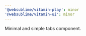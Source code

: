 ```yaml
---
'@websublime/vitamin-play': minor
'@websublime/vitamin-ui': minor
---
```


Minimal and simple tabs component.
